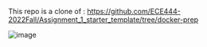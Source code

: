 This repo is a clone of : https://github.com/ECE444-2022Fall/Assignment_1_starter_template/tree/docker-prep

![image](https://user-images.githubusercontent.com/59759137/193479139-7b89eabd-731f-405b-a045-78262eac3c19.png)
